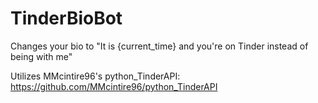 # TinderBioBot
Changes your bio to "It is {current_time} and you're on Tinder instead of being with me"

Utilizes MMcintire96's python_TinderAPI:
https://github.com/MMcintire96/python_TinderAPI